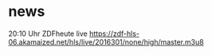# news

20:10 Uhr
ZDFheute live
https://zdf-hls-06.akamaized.net/hls/live/2016301/none/high/master.m3u8
